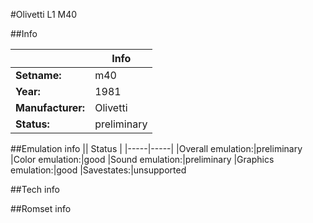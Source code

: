 #Olivetti L1 M40

##Info

||Info|
|-----|-----|
|**Setname:**|m40
|**Year:**|1981
|**Manufacturer:**|Olivetti
|**Status:**|preliminary

##Emulation info
|| Status |
|-----|-----|
|Overall emulation:|preliminary
|Color emulation:|good
|Sound emulation:|preliminary
|Graphics emulation:|good
|Savestates:|unsupported

##Tech info

##Romset info

<!--- START OF EDITED COMMENT DO NOT TOUCH TEXT ABOVE-->
